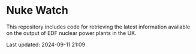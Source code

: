 # Nuke Watch

This repository includes code for retrieving the latest information available on the output of EDF nuclear power plants in the UK.

Last updated: 2024-09-11 21:09